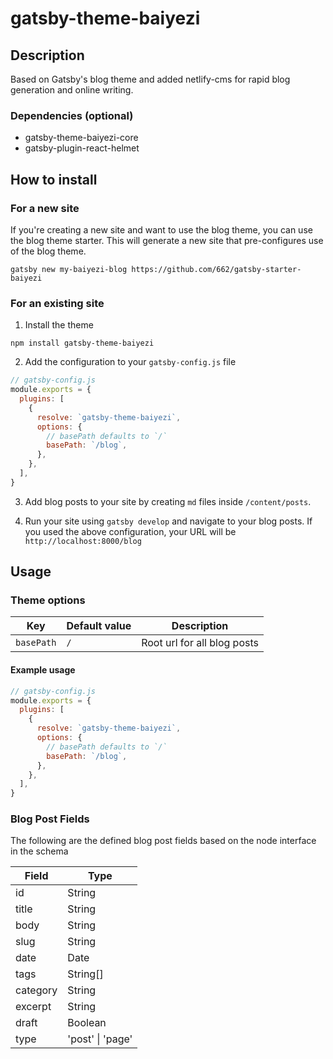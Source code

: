 # gatsby-theme-baiyezi

## Description

Based on Gatsby's blog theme and added netlify-cms for rapid blog generation and online writing.

### Dependencies (optional)

- gatsby-theme-baiyezi-core
- gatsby-plugin-react-helmet

## How to install

### For a new site

If you're creating a new site and want to use the blog theme, you can use the blog theme starter. This will generate a new site that pre-configures use of the blog theme.

```shell
gatsby new my-baiyezi-blog https://github.com/662/gatsby-starter-baiyezi
```

### For an existing site

1. Install the theme

```shell
npm install gatsby-theme-baiyezi
```

2. Add the configuration to your `gatsby-config.js` file

```js
// gatsby-config.js
module.exports = {
  plugins: [
    {
      resolve: `gatsby-theme-baiyezi`,
      options: {
        // basePath defaults to `/`
        basePath: `/blog`,
      },
    },
  ],
}
```

3. Add blog posts to your site by creating `md` files inside `/content/posts`.

4. Run your site using `gatsby develop` and navigate to your blog posts. If you used the above configuration, your URL will be `http://localhost:8000/blog`

## Usage

### Theme options

| Key        | Default value | Description                 |
| ---------- | ------------- | --------------------------- |
| `basePath` | `/`           | Root url for all blog posts |

#### Example usage

```js
// gatsby-config.js
module.exports = {
  plugins: [
    {
      resolve: `gatsby-theme-baiyezi`,
      options: {
        // basePath defaults to `/`
        basePath: `/blog`,
      },
    },
  ],
}
```

### Blog Post Fields

The following are the defined blog post fields based on the node interface in the schema

| Field    | Type             |
| -------- | ---------------- |
| id       | String           |
| title    | String           |
| body     | String           |
| slug     | String           |
| date     | Date             |
| tags     | String[]         |
| category | String           |
| excerpt  | String           |
| draft    | Boolean          |
| type     | 'post' \| 'page' |
